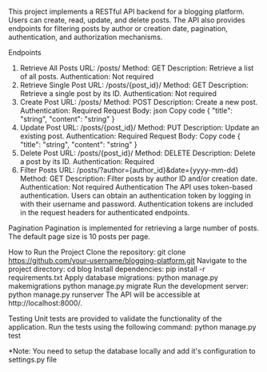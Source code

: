 This project implements a RESTful API backend for a blogging platform. Users can create, read, update, and delete posts. The API also provides endpoints for filtering posts by author or creation date, pagination, authentication, and authorization mechanisms.

Endpoints
  1. Retrieve All Posts
  URL: /posts/
  Method: GET
  Description: Retrieve a list of all posts.
  Authentication: Not required
  2. Retrieve Single Post
  URL: /posts/{post_id}/
  Method: GET
  Description: Retrieve a single post by its ID.
  Authentication: Not required
  3. Create Post
  URL: /posts/
  Method: POST
  Description: Create a new post.
  Authentication: Required
  Request Body:
json
Copy code
{
  "title": "string",
  "content": "string"
}
4. Update Post
URL: /posts/{post_id}/
Method: PUT
Description: Update an existing post.
Authentication: Required
Request Body:
Copy code
{
  "title": "string",
  "content": "string"
}
5. Delete Post
URL: /posts/{post_id}/
Method: DELETE
Description: Delete a post by its ID.
Authentication: Required
6. Filter Posts
URL: /posts/?author={author_id}&date={yyyy-mm-dd}
Method: GET
Description: Filter posts by author ID and/or creation date.
Authentication: Not required
Authentication
The API uses token-based authentication.
Users can obtain an authentication token by logging in with their username and password.
Authentication tokens are included in the request headers for authenticated endpoints.


Pagination
Pagination is implemented for retrieving a large number of posts.
The default page size is 10 posts per page.


How to Run the Project
Clone the repository:
git clone https://github.com/your-username/blogging-platform.git
Navigate to the project directory:
cd blog
Install dependencies:
pip install -r requirements.txt
Apply database migrations:
python manage.py makemigrations
python manage.py migrate
Run the development server:
python manage.py runserver
The API will be accessible at http://localhost:8000/.


Testing
Unit tests are provided to validate the functionality of the application.
Run the tests using the following command:
python manage.py test


*Note: You need to setup the database locally and add it's configuration to settings.py file


